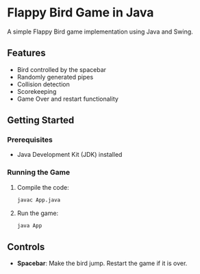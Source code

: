 # Flappy Bird Game in Java

A simple Flappy Bird game implementation using Java and Swing.

## Features

- Bird controlled by the spacebar
- Randomly generated pipes
- Collision detection
- Scorekeeping
- Game Over and restart functionality

## Getting Started

### Prerequisites

- Java Development Kit (JDK) installed

### Running the Game

1. Compile the code:
    ```sh
    javac App.java
    ```

2. Run the game:
    ```sh
    java App
    ```

## Controls

- **Spacebar**: Make the bird jump. Restart the game if it is over.


